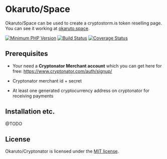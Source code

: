 # Okaruto/Space

Okaruto/Space can be used to create a cryptostorm.is token reselling page. You can see it working at [okaruto.space](https://okaruto.space).

[![Minimum PHP Version](https://img.shields.io/badge/php-%3E%3D%207.1-8892BF.svg)](https://php.net/)
[![Build Status](https://travis-ci.com/okaruto/space.svg?branch=master)](https://travis-ci.com/okaruto/space) 
[![Coverage Status](https://coveralls.io/repos/github/okaruto/space/badge.svg?branch=master)](https://coveralls.io/github/okaruto/space?branch=master)

## Prerequisites

* Your need a **Cryptonator Merchant account** which you can get here for free: https://www.cryptonator.com/auth/signup/

* Cryptonator merchant id + secret

* At least one generated cryptocurrency address on cryptonator for receiving payments 

## Installation etc.

@TODO

## License

Okaruto/Cryptonator is licensed under the [MIT license](https://opensource.org/licenses/MIT).
